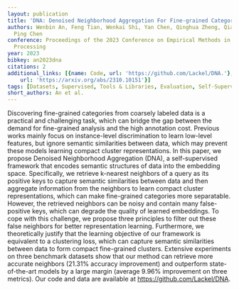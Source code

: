 ```yaml
---
layout: publication
title: 'DNA: Denoised Neighborhood Aggregation For Fine-grained Category Discovery'
authors: Wenbin An, Feng Tian, Wenkai Shi, Yan Chen, Qinghua Zheng, Qianying Wang,
  Ping Chen
conference: Proceedings of the 2023 Conference on Empirical Methods in Natural Language
  Processing
year: 2023
bibkey: an2023dna
citations: 2
additional_links: [{name: Code, url: 'https://github.com/Lackel/DNA.'}, {name: Paper,
    url: 'https://arxiv.org/abs/2310.10151'}]
tags: [Datasets, Supervised, Tools & Libraries, Evaluation, Self-Supervised, EMNLP]
short_authors: An et al.
---
```

Discovering fine-grained categories from coarsely labeled data is a practical
and challenging task, which can bridge the gap between the demand for
fine-grained analysis and the high annotation cost. Previous works mainly focus
on instance-level discrimination to learn low-level features, but ignore
semantic similarities between data, which may prevent these models learning
compact cluster representations. In this paper, we propose Denoised
Neighborhood Aggregation (DNA), a self-supervised framework that encodes
semantic structures of data into the embedding space. Specifically, we retrieve
k-nearest neighbors of a query as its positive keys to capture semantic
similarities between data and then aggregate information from the neighbors to
learn compact cluster representations, which can make fine-grained categories
more separatable. However, the retrieved neighbors can be noisy and contain
many false-positive keys, which can degrade the quality of learned embeddings.
To cope with this challenge, we propose three principles to filter out these
false neighbors for better representation learning. Furthermore, we
theoretically justify that the learning objective of our framework is
equivalent to a clustering loss, which can capture semantic similarities
between data to form compact fine-grained clusters. Extensive experiments on
three benchmark datasets show that our method can retrieve more accurate
neighbors (21.31% accuracy improvement) and outperform state-of-the-art models
by a large margin (average 9.96% improvement on three metrics). Our code and
data are available at https://github.com/Lackel/DNA.